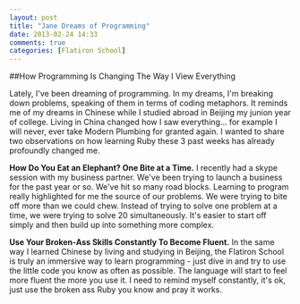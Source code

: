 ```yaml
---
layout: post
title: "Jane Dreams of Programming"
date: 2013-02-24 14:33
comments: true
categories: [Flatiron School]
---
```


##How Programming Is Changing The Way I View Everything

Lately, I've been dreaming of programming. In my dreams, I'm breaking down problems, speaking of them in terms of coding metaphors. It reminds me of my dreams in Chinese while I studied abroad in Beijing my junion year of college. Living in China changed how I saw everything... for example I will never, ever take Modern Plumbing for granted again. I wanted to share two observations on how learning Ruby these 3 past weeks has already profoundly changed me.

<!-- more -->

**How Do You Eat an Elephant? One Bite at a Time.**
I recently had a skype session with my business partner. We've been trying to launch a business for the past year or so. We've hit so many road blocks. Learning to program really highlighted for me the source of our problems. We were trying to bite off more than we could chew. Instead of trying to solve one problem at a time, we were trying to solve 20 simultaneously. It's easier to start off simply and then build up into something more complex.

**Use Your Broken-Ass Skills Constantly To Become Fluent.**
In the same way I learned Chinese by living and studying in Beijing, the Flatiron School is truly an immersive way to learn programming - just dive in and try to use the little code you know as often as possible. The language will start to feel more fluent the more you use it. I need to remind myself constantly, it's ok, just use the broken ass Ruby you know and pray it works.
